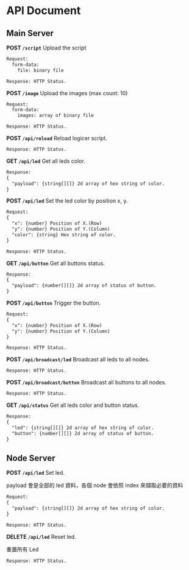# API Document

## Main Server

**POST `/script`** Upload the script

```latex
Request:
  form-data:
    file: binary file

Response: HTTP Status.
```

**POST `/image`** Upload the images (max count: 10)

```latex
Request:
  form-data:
    images: array of binary file

Response: HTTP Status.
```

**POST `/api/reload`** Reload logicer script.

```latex
Response: HTTP Status.
```

**GET `/api/led`** Get all leds color.

```latex
Response:
{
  "payload": {string[][]} 2d array of hex string of color.
}
```

**POST `/api/led`** Set the led color by position x, y.

```latex
Request:
{
  "x": {number} Position of X.(Row)
  "y": {number} Position of Y.(Column)
  "color": {string} Hex string of color.
}

Response: HTTP Status.
```

**GET `/api/button`** Get all buttons status.

```latex
Response:
{
  "payload": {number[][]} 2d array of status of button.
}
```

**POST `/api/button`** Trigger the button.

```latex
Request:
{
  "x": {number} Position of X.(Row)
  "y": {number} Position of Y.(Column)
}

Response: HTTP Status.
```

**POST `/api/broadcast/led`** Broadcast all leds to all nodes.

```latex
Response: HTTP Status.
```

**POST `/api/broadcast/button`** Broadcast all buttons to all nodes.

```latex
Response: HTTP Status.
```

**GET `/api/status`** Get all leds color and button status.

```latex
Response:
{
  "led": {string[][]} 2d array of hex string of color.
  "button": {number[][]} 2d array of status of button.
}
```

## Node Server

**POST `/api/led`** Set led.

payload 會是全部的 led 資料，各個 node 會依照 index 來擷取必要的資料

```latex
Request:
{
  "payload": {string[][]} 2d array of hex string of color.
}

Response: HTTP Status.
```

**DELETE `/api/led`** Reset led.

重置所有 Led

```latex
Response: HTTP Status.
```